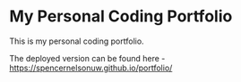 # My Personal Coding Portfolio

This is my personal coding portfolio.

The deployed version can be found here - https://spencernelsonuw.github.io/portfolio/
